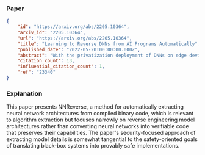 ### Paper

```json
{
	"id": "https://arxiv.org/abs/2205.10364",
	"arxiv_id": "2205.10364",
	"url": "https://arxiv.org/abs/2205.10364",
	"title": "Learning to Reverse DNNs from AI Programs Automatically",
	"published_date": "2022-05-20T00:00:00.000Z",
	"abstract": "With the privatization deployment of DNNs on edge devices, the security of on-device DNNs has raised significant concern. To quantify the model leakage risk of on-device DNNs automatically, we propose NNReverse, the first learning-based method which can reverse DNNs from AI programs without domain knowledge. NNReverse trains a representation model to represent the semantics of binary code for DNN layers. By searching the most similar function in our database, NNReverse infers the layer type of a given function's binary code. To represent assembly instructions semantics precisely, NNReverse proposes a more fine-grained embedding model to represent the textual and structural-semantic of assembly functions.",
	"citation_count": 13,
	"influential_citation_count": 1,
	"ref": "23340"
}
```

### Explanation

This paper presents NNReverse, a method for automatically extracting neural network architectures from compiled binary code, which is relevant to algorithm extraction but focuses narrowly on reverse engineering model architectures rather than converting neural networks into verifiable code that preserves their capabilities. The paper's security-focused approach of extracting model details is somewhat tangential to the safety-oriented goals of translating black-box systems into provably safe implementations.
